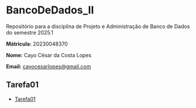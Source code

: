 # BancoDeDados_II
Repositório para a disciplina de Projeto e Administração de Banco de Dados do semestre 2025.1

**Mátricula:** 20230048370

**Nome:** Cayo César da Costa Lopes

**Email:** cayocesarlopes@gmail.com

## Tarefa01

- [Tarefa01](tarefas/t01/tarefa01.md)
